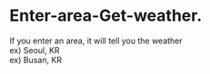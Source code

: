 # Enter-area-Get-weather.
If you enter an area, it will tell you the weather<br>
ex) Seoul, KR<br>
ex) Busan, KR
